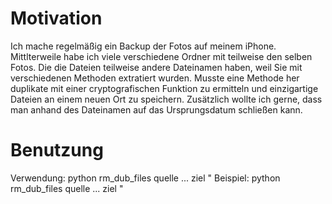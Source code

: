 # Motivation 
Ich mache regelmäßig ein Backup der Fotos auf meinem iPhone.
Mittlterweile habe ich viele verschiedene Ordner mit teilweise den selben Fotos.
Die die Dateien teilweise andere Dateinamen haben, weil Sie mit verschiedenen Methoden extratiert wurden.
Musste eine Methode her duplikate mit einer cryptografischen Funktion zu ermitteln und einzigartige Dateien an einem neuen Ort zu speichern.
Zusätzlich wollte ich gerne, dass man anhand des Dateinamen auf das Ursprungsdatum schließen kann. 

# Benutzung
Verwendung: python rm_dub_files quelle <Ordner1> <Ordner2> ... ziel <Zielordner>"
Beispiel: python rm_dub_files quelle <Ordner1> <Ordner2> ... ziel <Zielordner>"